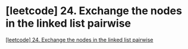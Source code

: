 # [leetcode] 24. Exchange the nodes in the linked list pairwise
[[leetcode] 24. Exchange the nodes in the linked list pairwise](https://aiwithcloud.com/2022/09/19/leetcode_24-_exchange_the_nodes_in_the_linked_list_pairwise/)